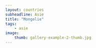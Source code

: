 ```yaml
---
layout: countries
subheadline: Asie
title: "Mongolie"
tags:
    - asie
image:
    thumb: gallery-example-2-thumb.jpg
---
```

